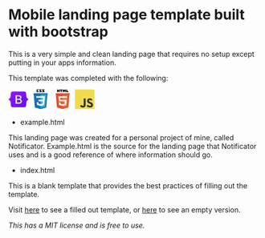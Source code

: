 # Mobile landing page template built with bootstrap

This is a very simple and clean landing page that requires no setup except putting in your apps information.

This template was completed with the following:
<p> 
<img src="https://raw.githubusercontent.com/devicons/devicon/master/icons/bootstrap/bootstrap-original.svg" alt="bootstrap" width="40" height="40"/>
<img src="https://raw.githubusercontent.com/devicons/devicon/master/icons/css3/css3-original-wordmark.svg" alt="css3" width="40" height="40"/>
<img src="https://raw.githubusercontent.com/devicons/devicon/master/icons/html5/html5-original-wordmark.svg" alt="html5" width="40" height="40"/>
<img src="https://raw.githubusercontent.com/devicons/devicon/master/icons/javascript/javascript-original.svg" alt="javascript" width="40" height="40"/>

</p>

- example.html
<p>
This landing page was created for a personal project of mine, called Notificator. Example.html is the source for the landing page that Notificator uses and is a good reference of where information should go.
</p>

- index.html
<p>
This is a blank template that provides the best practices of filling out the template.
</p>

Visit <a href="https://ripci504.github.io/html-mobile-landing-page-template/src/example">here</a> to see a filled out template, or <a href="https://ripci504.github.io/html-mobile-landing-page-template/src/index">here</a> to see an empty version.

<i>This has a MIT license and is free to use.</i>
